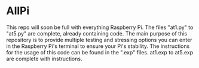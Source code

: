 # AllPi
This repo will soon be full with everything Raspberry Pi.
The files "at1.py" to "at5.py" are complete, already containing code.
The main purpose of this repository is to provide multiple testing and stressing
options you can enter in the Raspberry Pi's terminal to ensure your Pi's stability.
The instructions for the usage of this code can be found in the ".exp" files.
at1.exp to at5.exp are complete with instructions.
